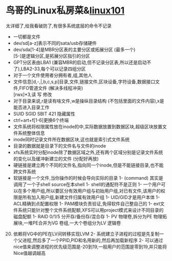 # 鸟哥的Linux私房菜&[linux101](https://101.lug.ustc.edu.cn/)
 太详细了,给我看破防了,有很多系统底层的命令不记录

- 一切都是文件
- dev/sd[a-z]表示不同的sata/usb存储硬件
- dev/sda[1-4]是MBR分区表的主要分区或拓展分区 (最多一个)  
[5-]是逻辑分区,是拓展分区指引的分区
- GPT分区表由LBA1 (兼容MBR的启动,但不记录分区表,所以还是启动不了),LBA2-33,每个可以记录四组分区
- 对于一个文件使用者分拥有者,组,其他人
- 文件信息[d,-,|,b,c,s,p]目录,文件,链接文件,区块设备,字符设备,数据接口文件,FIFO管道文件 (解决多线程冲突)  
[rwx]*3,读 写 修改
- 对于目录来说,r是读有啥文件,w是操纵目录结构 (不包括里面的文件内容),x是能否进入目录工作 
- SUID SGID SBIT 421 隐藏属性
- ctrl+art+f[1-6]更换6个终端
- 文件系统将权限属性放在inode的中,实际数据放置到数据区块,超级区块放置文件系统整体信息
- inode同时记录文件所在数据区块,这也就是索引式文件系统
- 目录的数据就是目录下的文件名与文件的inode
- xfs系统实时分配inode除了数据区域之外,还有两个区域分别是记录文件系统的变化以及缓冲新建立的文件 (分配好再放)
- 硬链接是建立两个不同的文件名,指向同一个inode,但是不能链接目录,也不能跨文件系统
- 软链接是一个文件,当你操作的时候会导向实际的目录
1- (command) 其实是调用了一个子shell source在本shell
1- shell的通配符不是正则
1- 一个用户可以在多个用户组,所以要区分有效用户组与初始用户组,对已有文件,该用户的权限是所有加入用户组,新建文件归属有效用户组
1- UID/GID才是用户本体
1- ACL精确到点配置权限
1- PAM模块负责验证,免得软件自己整自己的
1- ext文件系统只能针对整个文件系统配额,XFS可以用project模式来设计不同目录的磁盘配额
1- RAID 0/1/5 分开存/备份存/混合存
1- PV 物理卷,拆分为PE 物理拓展块,一堆PE合并为VG 卷组,一大个卷组分为LV 逻辑卷
20. 依赖将VG中的PE在LV间转移实现LVM
2- 系统建立子进程的过程是先复制一个父进程,然后多了一个PPID,PID和名用新的,然后再加载新程序
2- 可以通过nice值来调整进程的优先级范围是-20到19,一般用户的范围是零到19,并只能将Nice值越调越高





